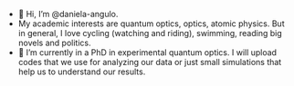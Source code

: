 - 👋 Hi, I’m @daniela-angulo.
- My academic interests are quantum optics, optics, atomic physics. But in general, I love cycling (watching and riding), swimming, reading big novels and politics.
- 🌱 I’m currently in a PhD in experimental quantum optics. I will upload codes that we use for analyzing our data or just small simulations that help us to understand our results. 
